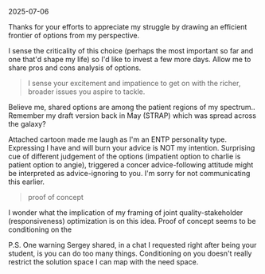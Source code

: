 2025-07-06  

Thanks for your efforts to appreciate my struggle by drawing an efficient frontier of options from my perspective. 

  

I sense the criticality of this choice (perhaps the most important so far and one that'd shape my life) so I'd like to invest a few more days. Allow me to share pros and cons analysis of options. 

  

> I sense your excitement and impatience to get on with the richer, broader issues you aspire to tackle.  

Believe me, shared options are among the patient regions of my spectrum..  Remember my draft version back in May (STRAP) which was spread across the galaxy?

  

Attached cartoon made me laugh as I'm an ENTP personality type. Expressing I have and will burn your advice is NOT my intention. Surprising cue of different judgement of the options (impatient option to charlie is patient option to angie), triggered a concer advice-following attitude might be interpreted as advice-ignoring to you. I'm sorry for not communicating this earlier. 


> proof of concept

I wonder what the implication of my framing of joint quality-stakeholder (responsiveness) optimization is on this idea. Proof of concept seems to be conditioning on the

  

P.S. One warning Sergey shared, in a chat I requested right after being your student, is you can do too many things. Conditioning on you doesn't really restrict the solution space I can map with the need space.

